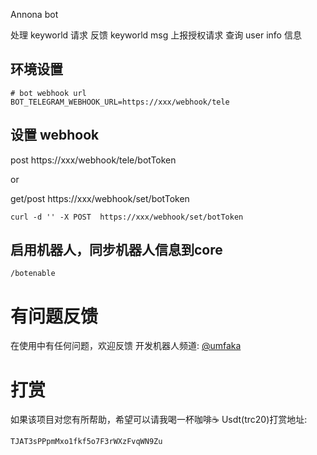 
Annona bot

处理 keyworld 请求
反馈 keyworld msg
上报授权请求
查询 user info 信息


## 环境设置
```env
# bot webhook url
BOT_TELEGRAM_WEBHOOK_URL=https://xxx/webhook/tele
```

## 设置 webhook

post  https://xxx/webhook/tele/botToken

or

get/post  https://xxx/webhook/set/botToken

```
curl -d '' -X POST  https://xxx/webhook/set/botToken
```

## 启用机器人，同步机器人信息到core
```
/botenable
```



# 有问题反馈
在使用中有任何问题，欢迎反馈
开发机器人频道: [@umfaka](https://t.me/umfaka)

# 打赏
如果该项目对您有所帮助，希望可以请我喝一杯咖啡☕️
Usdt(trc20)打赏地址: 
```
TJAT3sPPpmMxo1fkf5o7F3rWXzFvqWN9Zu
```